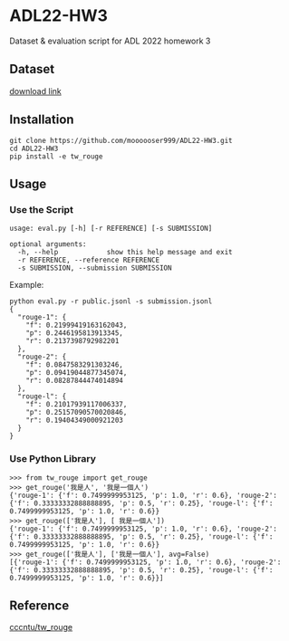 # ADL22-HW3
Dataset & evaluation script for ADL 2022 homework 3

## Dataset
[download link](https://drive.google.com/file/d/186ejZVADY16RBfVjzcMcz9bal9L3inXC/view?usp=sharing)

## Installation
```
git clone https://github.com/moooooser999/ADL22-HW3.git
cd ADL22-HW3
pip install -e tw_rouge
```


## Usage
### Use the Script
```
usage: eval.py [-h] [-r REFERENCE] [-s SUBMISSION]

optional arguments:
  -h, --help            show this help message and exit
  -r REFERENCE, --reference REFERENCE
  -s SUBMISSION, --submission SUBMISSION
```

Example:
```
python eval.py -r public.jsonl -s submission.jsonl
{
  "rouge-1": {
    "f": 0.21999419163162043,
    "p": 0.2446195813913345,
    "r": 0.2137398792982201
  },
  "rouge-2": {
    "f": 0.0847583291303246,
    "p": 0.09419044877345074,
    "r": 0.08287844474014894
  },
  "rouge-l": {
    "f": 0.21017939117006337,
    "p": 0.25157090570020846,
    "r": 0.19404349000921203
  }
}
```


### Use Python Library
```
>>> from tw_rouge import get_rouge
>>> get_rouge('我是人', '我是一個人')
{'rouge-1': {'f': 0.7499999953125, 'p': 1.0, 'r': 0.6}, 'rouge-2': {'f': 0.33333332888888895, 'p': 0.5, 'r': 0.25}, 'rouge-l': {'f': 0.7499999953125, 'p': 1.0, 'r': 0.6}}
>>> get_rouge(['我是人'], [ 我是一個人'])
{'rouge-1': {'f': 0.7499999953125, 'p': 1.0, 'r': 0.6}, 'rouge-2': {'f': 0.33333332888888895, 'p': 0.5, 'r': 0.25}, 'rouge-l': {'f': 0.7499999953125, 'p': 1.0, 'r': 0.6}}
>>> get_rouge(['我是人'], ['我是一個人'], avg=False)
[{'rouge-1': {'f': 0.7499999953125, 'p': 1.0, 'r': 0.6}, 'rouge-2': {'f': 0.33333332888888895, 'p': 0.5, 'r': 0.25}, 'rouge-l': {'f': 0.7499999953125, 'p': 1.0, 'r': 0.6}}]
```


## Reference
[cccntu/tw_rouge](https://github.com/cccntu/tw_rouge)
